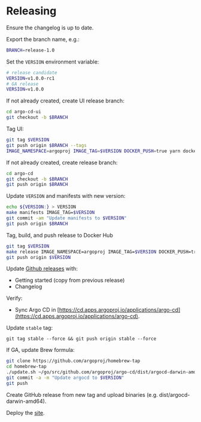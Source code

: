 # Releasing

Ensure the changelog is up to date. 

Export the branch name, e.g.:

```bash
BRANCH=release-1.0
```

Set the `VERSION` environment variable:

```bash 
# release candidate
VERSION=v1.0.0-rc1
# GA release
VERSION=v1.0.0
```

If not already created, create UI release branch:

```bash
cd argo-cd-ui
git checkout -b $BRANCH
```

Tag UI:

```bash
git tag $VERSION
git push origin $BRANCH --tags
IMAGE_NAMESPACE=argoproj IMAGE_TAG=$VERSION DOCKER_PUSH=true yarn docker
```

If not already created, create release branch:

```bash
cd argo-cd
git checkout -b $BRANCH
git push origin $BRANCH
```

Update `VERSION` and manifests with new version:

```bash
echo ${VERSION:} > VERSION
make manifests IMAGE_TAG=$VERSION
git commit -am "Update manifests to $VERSION"
git push origin $BRANCH
```

Tag, build, and push release to Docker Hub

```bash
git tag $VERSION
make release IMAGE_NAMESPACE=argoproj IMAGE_TAG=$VERSION DOCKER_PUSH=true
git push origin $VERSION
```

Update [Github releases](https://github.com/argoproj/argo-cd/releases) with:

* Getting started (copy from previous release)
* Changelog

Verify:

* Sync Argo CD in [https://cd.apps.argoproj.io/applications/argo-cd](https://cd.apps.argoproj.io/applications/argo-cd).

Update `stable` tag:

```
git tag stable --force && git push origin stable --force
```
If GA, update Brew formula:

```bash
git clone https://github.com/argoproj/homebrew-tap
cd homebrew-tap
./update.sh ~/go/src/github.com/argoproj/argo-cd/dist/argocd-darwin-amd64
git commit -a -m "Update argocd to $VERSION"
git push
```


Create GitHub release from new tag and upload binaries (e.g. dist/argocd-darwin-amd64).


Deploy the [site](site.md).
